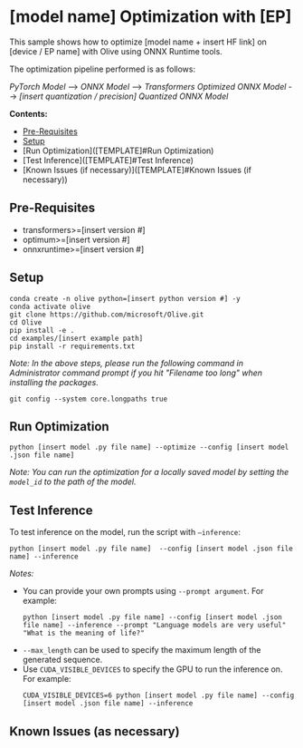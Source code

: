 # [model name] Optimization with [EP]
This sample shows how to optimize [model name + insert HF link] on [device / EP name] with Olive using ONNX Runtime tools.

The optimization pipeline performed is as follows:

*PyTorch Model* --> *ONNX Model* --> *Transformers Optimized ONNX Model* --> *[insert quantization / precision] Quantized ONNX Model*

**Contents:**
- [Pre-Requisites]([TEMPLATE]#Pre-Requisites)
- [Setup]([TEMPLATE]#Setup)
- [Run Optimization]([TEMPLATE]#Run Optimization)
- [Test Inference]([TEMPLATE]#Test Inference)
- [Known Issues (if necessary)]([TEMPLATE]#Known Issues (if necessary))

## Pre-Requisites
- transformers>=[insert version #]
- optimum>=[insert version #]
- onnxruntime>=[insert version #]

## Setup
```
conda create -n olive python=[insert python version #] -y
conda activate olive
git clone https://github.com/microsoft/Olive.git
cd Olive
pip install -e .
cd examples/[insert example path]
pip install -r requirements.txt
```

*Note: In the above steps, please run the following command in Administrator command prompt if you hit "Filename too long" when installing the packages.*
```
git config --system core.longpaths true
```

## Run Optimization
```
python [insert model .py file name] --optimize --config [insert model .json file name]
```

*Note: You can run the optimization for a locally saved model by setting the `model_id` to the path of the model.*

## Test Inference
To test inference on the model, run the script with `–inference`:
```
python [insert model .py file name]  --config [insert model .json file name] --inference
```

*Notes:*
- You can provide your own prompts using `--prompt argument`. For example:
  ```
  python [insert model .py file name] --config [insert model .json file name] --inference --prompt "Language models are very useful" "What is the meaning of life?"
  ```
- `--max_length` can be used to specify the maximum length of the generated sequence.
- Use `CUDA_VISIBLE_DEVICES` to specify the GPU to run the inference on. For example:
  ```
  CUDA_VISIBLE_DEVICES=6 python [insert model .py file name] --config [insert model .json file name] --inference
  ```

## Known Issues (as necessary)
